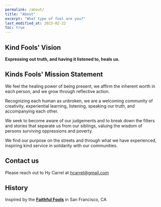 ```yaml
---
permalink: /about/
title: "About"
excerpt: "What type of fool are you?"
last_modified_at: 2023-02-22
toc: true
---
```


## Kind Fools' Vision

**Expressing out truth, and having it listened to, heals us.**

## Kinds Fools' Mission Statement

We feel the healing power of being present, we affirm the inherent worth in each person, and we grow through reflective action.

Recognizing each human as unbroken, we are a welcoming community of creativity, experiential learning, listening, speaking our truth, and accompanying each other. 

We seek to become aware of our judgements and to break down the filters and stories that separate us from our siblings, valuing the wisdom of persons surviving oppressions and poverty. 

We find our purpose on the streets and through what we have experienced, inspiring kind service in solidarity with our communities.


## Contact us

Please reach out to Hy Carrel at [hcarrel@gmail.com](mailto:hcarrel@gmail.com)

## History 

Inspired by the **[Faithful Fools](https://faithfulfools.org)** in San Francisco, CA
